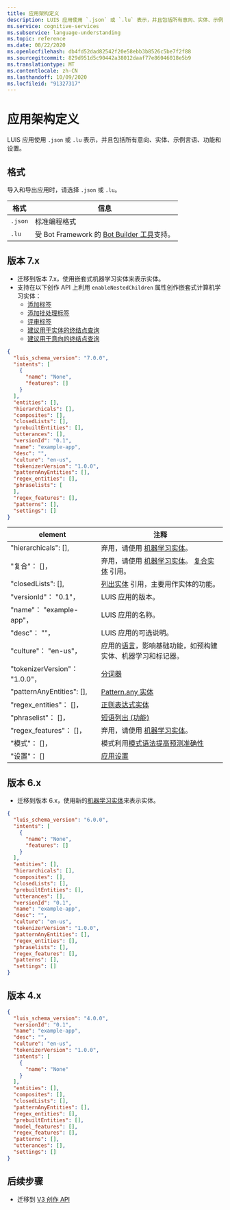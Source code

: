 ```yaml
---
title: 应用架构定义
description: LUIS 应用使用 `.json` 或 `.lu` 表示，并且包括所有意向、实体、示例言语、功能和设置。
ms.service: cognitive-services
ms.subservice: language-understanding
ms.topic: reference
ms.date: 08/22/2020
ms.openlocfilehash: db4fd52dad82542f20e58ebb3b8526c5be7f2f88
ms.sourcegitcommit: 829d951d5c90442a38012daaf77e86046018e5b9
ms.translationtype: MT
ms.contentlocale: zh-CN
ms.lasthandoff: 10/09/2020
ms.locfileid: "91327317"
---
```

# <a name="app-schema-definition"></a>应用架构定义

LUIS 应用使用 `.json` 或 `.lu` 表示，并且包括所有意向、实体、示例言语、功能和设置。

## <a name="format"></a>格式

导入和导出应用时，请选择 `.json` 或 `.lu`。

|格式|信息|
|--|--|
|`.json`| 标准编程格式|
|`.lu`|受 Bot Framework 的 [Bot Builder 工具](https://github.com/microsoft/botbuilder-tools/blob/master/packages/Ludown/docs/lu-file-format.md)支持。|

## <a name="version-7x"></a>版本 7.x

* 迁移到版本 7.x，使用嵌套式机器学习实体来表示实体。
* 支持在以下创作 API 上利用 `enableNestedChildren` 属性创作嵌套式计算机学习实体：
    * [添加标签](https://westus.dev.cognitive.microsoft.com/docs/services/luis-programmatic-apis-v3-0-preview/operations/5890b47c39e2bb052c5b9c08)
    * [添加批处理标签](https://westus.dev.cognitive.microsoft.com/docs/services/luis-programmatic-apis-v3-0-preview/operations/5890b47c39e2bb052c5b9c09)
    * [评审标签](https://westus.dev.cognitive.microsoft.com/docs/services/luis-programmatic-apis-v3-0-preview/operations/5890b47c39e2bb052c5b9c0a)
    * [建议用于实体的终结点查询](https://westus.dev.cognitive.microsoft.com/docs/services/luis-programmatic-apis-v3-0-preview/operations/5890b47c39e2bb052c5b9c2e)
    * [建议用于意向的终结点查询](https://westus.dev.cognitive.microsoft.com/docs/services/luis-programmatic-apis-v3-0-preview/operations/5890b47c39e2bb052c5b9c2d)

```json
{
  "luis_schema_version": "7.0.0",
  "intents": [
    {
      "name": "None",
      "features": []
    }
  ],
  "entities": [],
  "hierarchicals": [],
  "composites": [],
  "closedLists": [],
  "prebuiltEntities": [],
  "utterances": [],
  "versionId": "0.1",
  "name": "example-app",
  "desc": "",
  "culture": "en-us",
  "tokenizerVersion": "1.0.0",
  "patternAnyEntities": [],
  "regex_entities": [],
  "phraselists": [
  ],
  "regex_features": [],
  "patterns": [],
  "settings": []
}
```

| element                  | 注释                              |
|--------------------------|--------------------------------------|
| "hierarchicals": [],     | 弃用，请使用 [机器学习实体](luis-concept-entity-types.md)。   |
| "复合"： []，        | 弃用，请使用 [机器学习实体](luis-concept-entity-types.md)。 [复合实体](reference-entity-composite.md) 引用。 |
| "closedLists": [],       | [列出实体](reference-entity-list.md) 引用，主要用作实体的功能。    |
| "versionId"： "0.1"，      | LUIS 应用的版本。|
| "name"： "example-app"，   | LUIS 应用的名称。 |
| "desc"： ""，              | LUIS 应用的可选说明。  |
| "culture"： "en-us"，      | 应用的[语言](luis-language-support.md)，影响基础功能，如预构建实体、机器学习和标记器。  |
| "tokenizerVersion"： "1.0.0"， | [分词器](luis-language-support.md#tokenization)  |
| "patternAnyEntities": [],   | [Pattern.any 实体](reference-entity-pattern-any.md)    |
| "regex_entities"： []，    |  [正则表达式实体](reference-entity-regular-expression.md)   |
| "phraselist"： []，       |  [短语列出 (功能) ](luis-concept-feature.md#create-a-phrase-list-for-a-concept)   |
| "regex_features"： []，    |  弃用，请使用 [机器学习实体](luis-concept-entity-types.md)。 |
| "模式"： []，          |  模式利用[模式语法](reference-pattern-syntax.md)[提高预测准确性](luis-concept-patterns.md)   |
| "设置"： []           | [应用设置](luis-reference-application-settings.md)|

## <a name="version-6x"></a>版本 6.x

* 迁移到版本 6.x，使用新的[机器学习实体](reference-entity-machine-learned-entity.md)来表示实体。

```json
{
  "luis_schema_version": "6.0.0",
  "intents": [
    {
      "name": "None",
      "features": []
    }
  ],
  "entities": [],
  "hierarchicals": [],
  "composites": [],
  "closedLists": [],
  "prebuiltEntities": [],
  "utterances": [],
  "versionId": "0.1",
  "name": "example-app",
  "desc": "",
  "culture": "en-us",
  "tokenizerVersion": "1.0.0",
  "patternAnyEntities": [],
  "regex_entities": [],
  "phraselists": [],
  "regex_features": [],
  "patterns": [],
  "settings": []
}
```

## <a name="version-4x"></a>版本 4.x

```json
{
  "luis_schema_version": "4.0.0",
  "versionId": "0.1",
  "name": "example-app",
  "desc": "",
  "culture": "en-us",
  "tokenizerVersion": "1.0.0",
  "intents": [
    {
      "name": "None"
    }
  ],
  "entities": [],
  "composites": [],
  "closedLists": [],
  "patternAnyEntities": [],
  "regex_entities": [],
  "prebuiltEntities": [],
  "model_features": [],
  "regex_features": [],
  "patterns": [],
  "utterances": [],
  "settings": []
}
```

## <a name="next-steps"></a>后续步骤

* 迁移到 [V3 创作 API](luis-migration-authoring-entities.md)